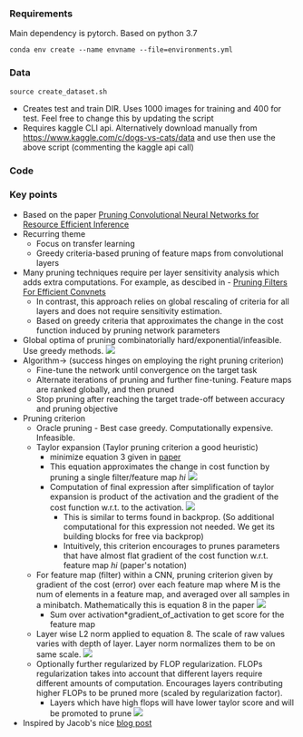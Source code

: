### Requirements
Main dependency is pytorch. Based on python 3.7

```conda env create --name envname --file=environments.yml```

### Data

```source create_dataset.sh```

* Creates test and train DIR. Uses 1000 images for training and 400 for test. Feel free to change this by updating the script
* Requires kaggle CLI api. Alternatively download manually from https://www.kaggle.com/c/dogs-vs-cats/data and use then use the above script (commenting the kaggle api call)

### Code

### Key points

*  Based on the paper [Pruning Convolutional Neural Networks for Resource Efficient Inference
](https://arxiv.org/abs/1611.06440)
* Recurring theme
  * Focus on transfer learning
  * Greedy criteria-based pruning of feature maps from convolutional layers
* Many pruning techniques require per layer sensitivity analysis which adds extra computations. For example, as descibed in - [ Pruning Filters For Efficient Convnets](https://github.com/rohinarora/Neural-Networks-Pruning/tree/master/1.%20Pruning%20Filters%20For%20Efficient%20Convnets)
  * In contrast, this approach relies on global rescaling of criteria for all layers and does not require sensitivity estimation.
  * Based on greedy criteria that approximates the change in the cost function induced by pruning network parameters
* Global optima of pruning combinatorially hard/exponential/infeasible. Use greedy methods.
![](images/6.png)
* Algorithm-> (success hinges on employing the right pruning criterion)
  * Fine-tune the network until convergence on the target task
  * Alternate iterations of pruning and further fine-tuning. Feature maps are ranked globally, and then pruned
  * Stop pruning after reaching the target trade-off between accuracy and pruning objective
* Pruning criterion
  * Oracle pruning - Best case greedy. Computationally expensive. Infeasible.
  * Taylor expansion (Taylor pruning criterion a good heuristic)
    * minimize equation 3 given in [paper](https://arxiv.org/abs/1611.06440)
    * This equation approximates the change in cost function by pruning a single filter/feature map *hi*
    ![](images/4.png)
    * Computation of final expression after simplification of taylor expansion is  product of the activation and the gradient of the cost function w.r.t. to the activation.
    ![](images/5.png)
      * This is similar to terms found in backprop. (So additional computational for this expression not needed. We get its building blocks for free via backprop)
      * Intuitively, this criterion encourages to prunes parameters that have almost flat gradient of the cost function w.r.t. feature map *hi* (paper's notation)
  * For feature map (filter) within a CNN, pruning criterion given by gradient of the cost (error) over each feature map where M is the num of elements in a feature map, and averaged over all samples in a minibatch. Mathematically this is equation 8 in the paper
  ![](images/3.png)
    * Sum over activation*gradient_of_activation to get score for the feature map
  * Layer wise L2 norm applied to equation 8. The scale of raw values varies with depth of layer. Layer norm normalizes them to be on same scale.
  ![](images/2.png)
  * Optionally further regularized by FLOP regularization. FLOPs regularization takes into account that different layers require different amounts of computation. Encourages layers contributing higher FLOPs to be pruned more (scaled by regularization factor).
    * Layers which have high flops will have lower taylor score and will be promoted to prune
  ![](images/1.png)
* Inspired by Jacob's nice [blog post](https://jacobgil.github.io/deeplearning/pruning-deep-learning)
